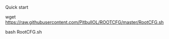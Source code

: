 Quick start

wget https://raw.githubusercontent.com/PitbullOL/ROOTCFG/master/RootCFG.sh

bash RootCFG.sh
